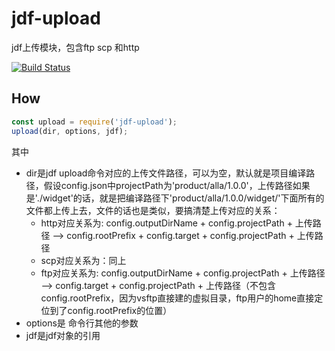 # jdf-upload
jdf上传模块，包含ftp scp 和http

[![Build Status](https://travis-ci.org/jdf2e/jdf-upload.svg?branch=master)](https://travis-ci.org/jdf2e/jdf-upload)

## How
``` js
const upload = require('jdf-upload');
upload(dir, options, jdf);
```

其中

* dir是jdf upload命令对应的上传文件路径，可以为空，默认就是项目编译路径，假设config.json中projectPath为'product/alla/1.0.0'，上传路径如果是'./widget'的话，就是把编译路径下'product/alla/1.0.0/widget/'下面所有的文件都上传上去，文件的话也是类似，要搞清楚上传对应的关系：
    * http对应关系为: config.outputDirName + config.projectPath + 上传路径 --> config.rootPrefix + config.target + config.projectPath + 上传路径
    * scp对应关系为：同上
    * ftp对应关系为: config.outputDirName + config.projectPath + 上传路径 --> config.target + config.projectPath + 上传路径（不包含config.rootPrefix，因为vsftp直接建的虚拟目录，ftp用户的home直接定位到了config.rootPrefix的位置）
* options是 命令行其他的参数
* jdf是jdf对象的引用
